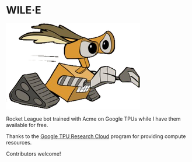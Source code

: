 # WILE·E

![wile-e.png](wile-e.png)

Rocket League bot trained with Acme on Google TPUs while I have them available for free.

Thanks to the [Google TPU Research Cloud](https://sites.research.google/trc/about/) program for providing compute resources.

Contributors welcome!

